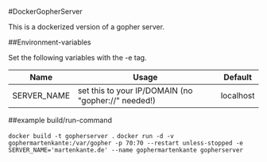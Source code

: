 #DockerGopherServer

This is a dockerized version of a gopher server.

##Environment-variables

Set the following variables with the -e tag.

| Name          | Usage | Default |
| ------------- | ----- | ------- |
| SERVER_NAME  | set this to your IP/DOMAIN (no "gopher://" needed!) | localhost |

##example build/run-command

``` docker build -t gopherserver . ```
``` docker run -d -v gophermartenkante:/var/gopher -p 70:70 --restart unless-stopped -e SERVER_NAME='martenkante.de' --name gophermartenkante gopherserver ```